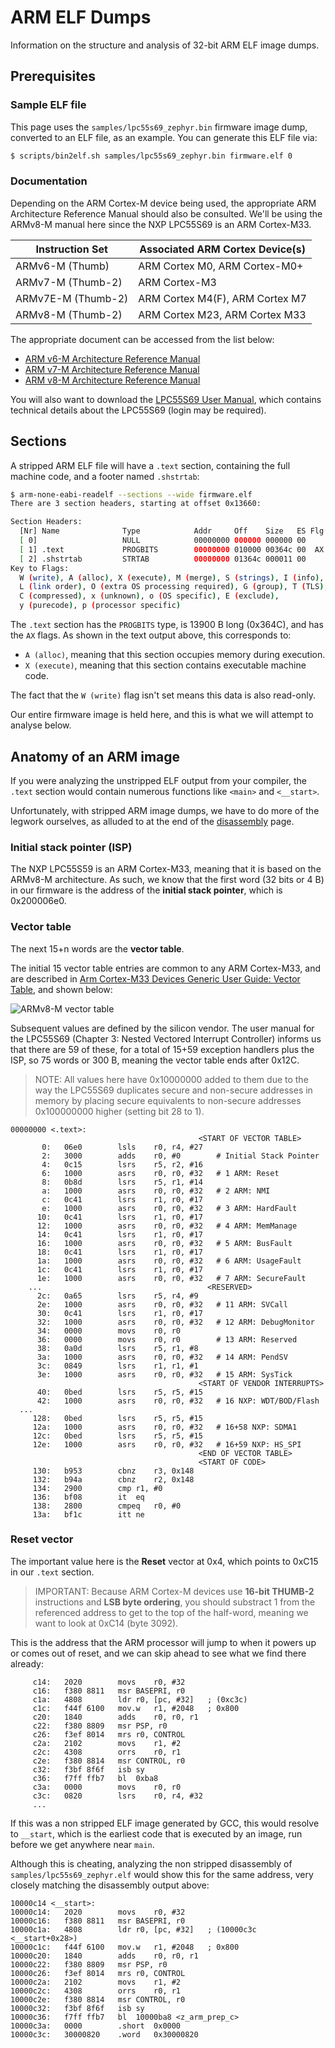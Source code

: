 # ARM ELF Dumps

Information on the structure and analysis of 32-bit ARM ELF image dumps.

## Prerequisites

### Sample ELF file

This page uses the `samples/lpc55s69_zephyr.bin` firmware image dump, converted
to an ELF file, as an example. You can generate this ELF file via:

```bash
$ scripts/bin2elf.sh samples/lpc55s69_zephyr.bin firmware.elf 0
```

### Documentation

Depending on the ARM Cortex-M device being used, the appropriate ARM
Architecture Reference Manual should also be consulted. We'll be using the
ARMv8-M manual here since the NXP LPC55S69 is an ARM Cortex-M33.

| Instruction Set    | Associated ARM Cortex Device(s) |
| ------------------ | ------------------------------- |
| ARMv6-M (Thumb)    | ARM Cortex M0, ARM Cortex-M0+   |
| ARMv7-M (Thumb-2)  | ARM Cortex-M3                   |
| ARMv7E-M (Thumb-2) | ARM Cortex M4(F), ARM Cortex M7 |
| ARMv8-M (Thumb-2)  | ARM Cortex M23, ARM Cortex M33  |

The appropriate document can be accessed from the list below:

- [ARM v6-M Architecture Reference Manual](https://static.docs.arm.com/ddi0419/d/DDI0419D_armv6m_arm.pdf)
- [ARM v7-M Architecture Reference Manual](https://static.docs.arm.com/ddi0403/eb/DDI0403E_B_armv7m_arm.pdf)
- [ARM v8-M Architecture Reference Manual](https://static.docs.arm.com/ddi0553/a/DDI0553A_e_armv8m_arm.pdf)

You will also want to download the [LPC55S69 User Manual](https://www.nxp.com/webapp/Download?colCode=UM11126),
which contains technical details about the LPC55S69 (login may be required).

## Sections

A stripped ARM ELF file will have a `.text` section, containing the full machine
code, and a footer named `.shstrtab`:

```bash
$ arm-none-eabi-readelf --sections --wide firmware.elf
There are 3 section headers, starting at offset 0x13660:

Section Headers:
  [Nr] Name              Type            Addr     Off    Size   ES Flg Lk Inf Al
  [ 0]                   NULL            00000000 000000 000000 00      0   0  0
  [ 1] .text             PROGBITS        00000000 010000 00364c 00  AX  0   0  1
  [ 2] .shstrtab         STRTAB          00000000 01364c 000011 00      0   0  1
Key to Flags:
  W (write), A (alloc), X (execute), M (merge), S (strings), I (info),
  L (link order), O (extra OS processing required), G (group), T (TLS),
  C (compressed), x (unknown), o (OS specific), E (exclude),
  y (purecode), p (processor specific)
```

The `.text` section has the `PROGBITS` type, is 13900 B long (0x364C), and has
the `AX` flags. As shown in the text output above, this corresponds to:

- `A (alloc)`, meaning that this section occupies memory during execution.
- `X (execute)`, meaning that this section contains executable machine code.

The fact that the `W (write)` flag isn't set means this data is also read-only.

Our entire firmware image is held here, and this is what we will attempt to
analyse below.

## Anatomy of an ARM image

If you were analyzing the unstripped ELF output from your compiler, the `.text`
section would contain numerous functions like `<main>` and `<__start>`.

Unfortunately, with stripped ARM image dumps, we have to do more of the legwork
ourselves, as alluded to at the end of the [disassembly](disassembly.md) page.

### Initial stack pointer (ISP)

The NXP LPC55S59 is an ARM Cortex-M33, meaning that it is based on the ARMv8-M
architecture. As such, we know that the first word (32 bits or 4 B) in our
firmware is the address of the **initial stack pointer**, which is 0x200006e0.

### Vector table

The next 15+n words are the **vector table**.

The initial 15 vector table entries are common to any ARM Cortex-M33, and are
described in [Arm Cortex-M33 Devices Generic User Guide: Vector Table](https://developer.arm.com/documentation/100235/0002/the-cortex-m33-processor/exception-model/vector-table), and shown below:

![ARMv8-M vector table](img/armv8m_vectortable.svg "ARMv8-M vector table")

Subsequent values are defined by the silicon vendor. The user manual for the LPC55S69 (Chapter 3:
Nested Vectored Interrupt Controller) informs us that there are 59 of
these, for a total of 15+59 exception handlers plus the ISP, so 75 words or
300 B, meaning the vector table ends after 0x12C.

> NOTE: All values here have 0x10000000 added to them due to the way the
  LPC55S69 duplicates secure and non-secure addresses in memory by placing
  secure equivalents to non-secure addresses 0x100000000 higher (setting
  bit 28 to 1).

```
00000000 <.text>:
                                          <START OF VECTOR TABLE>
       0:	06e0      	lsls	r0, r4, #27
       2:	3000      	adds	r0, #0        # Initial Stack Pointer
       4:	0c15      	lsrs	r5, r2, #16
       6:	1000      	asrs	r0, r0, #32   # 1 ARM: Reset
       8:	0b8d      	lsrs	r5, r1, #14
       a:	1000      	asrs	r0, r0, #32   # 2 ARM: NMI
       c:	0c41      	lsrs	r1, r0, #17
       e:	1000      	asrs	r0, r0, #32   # 3 ARM: HardFault
      10:	0c41      	lsrs	r1, r0, #17
      12:	1000      	asrs	r0, r0, #32   # 4 ARM: MemManage
      14:	0c41      	lsrs	r1, r0, #17
      16:	1000      	asrs	r0, r0, #32   # 5 ARM: BusFault
      18:	0c41      	lsrs	r1, r0, #17
      1a:	1000      	asrs	r0, r0, #32   # 6 ARM: UsageFault
      1c:	0c41      	lsrs	r1, r0, #17
      1e:	1000      	asrs	r0, r0, #32   # 7 ARM: SecureFault
	...                                     <RESERVED>
      2c:	0a65      	lsrs	r5, r4, #9
      2e:	1000      	asrs	r0, r0, #32   # 11 ARM: SVCall
      30:	0c41      	lsrs	r1, r0, #17
      32:	1000      	asrs	r0, r0, #32   # 12 ARM: DebugMonitor
      34:	0000      	movs	r0, r0
      36:	0000      	movs	r0, r0        # 13 ARM: Reserved
      38:	0a0d      	lsrs	r5, r1, #8
      3a:	1000      	asrs	r0, r0, #32   # 14 ARM: PendSV
      3c:	0849      	lsrs	r1, r1, #1
      3e:	1000      	asrs	r0, r0, #32   # 15 ARM: SysTick
                                          <START OF VENDOR INTERRUPTS>
      40:	0bed      	lsrs	r5, r5, #15
      42:	1000      	asrs	r0, r0, #32   # 16 NXP: WDT/BOD/Flash
  ...
     128:	0bed      	lsrs	r5, r5, #15
     12a:	1000      	asrs	r0, r0, #32   # 16+58 NXP: SDMA1
     12c:	0bed      	lsrs	r5, r5, #15
     12e:	1000      	asrs	r0, r0, #32   # 16+59 NXP: HS_SPI
                                          <END OF VECTOR TABLE>
                                          <START OF CODE>
     130:	b953      	cbnz	r3, 0x148
     132:	b94a      	cbnz	r2, 0x148
     134:	2900      	cmp	r1, #0
     136:	bf08      	it	eq
     138:	2800      	cmpeq	r0, #0
     13a:	bf1c      	itt	ne
```

### Reset vector

The important value here is the **Reset** vector at 0x4, which points to 0xC15
in our `.text` section.

> IMPORTANT: Because ARM Cortex-M devices use **16-bit THUMB-2** instructions
  and **LSB byte ordering**, you should substract 1 from the referenced address
  to get to the top of the half-word, meaning we want to look at 0xC14 (byte
  3092).

This is the address that the ARM processor will jump to when it powers up or
comes out of reset, and we can skip ahead to see what we find there already:

```
     c14:	2020      	movs	r0, #32
     c16:	f380 8811 	msr	BASEPRI, r0
     c1a:	4808      	ldr	r0, [pc, #32]	; (0xc3c)
     c1c:	f44f 6100 	mov.w	r1, #2048	; 0x800
     c20:	1840      	adds	r0, r0, r1
     c22:	f380 8809 	msr	PSP, r0
     c26:	f3ef 8014 	mrs	r0, CONTROL
     c2a:	2102      	movs	r1, #2
     c2c:	4308      	orrs	r0, r1
     c2e:	f380 8814 	msr	CONTROL, r0
     c32:	f3bf 8f6f 	isb	sy
     c36:	f7ff ffb7 	bl	0xba8
     c3a:	0000      	movs	r0, r0
     c3c:	0820      	lsrs	r0, r4, #32
     ...
```

If this was a non stripped ELF image generated by GCC, this would resolve to
`__start`, which is the earliest code that is executed by an image, run before
we get anywhere near `main`.

Although this is cheating, analyzing the non stripped disassembly of
`samples/lpc55s69_zephyr.elf` would show this for the same address, very
closely matching the disassembly output above:

```
10000c14 <__start>:
10000c14:	2020      	movs	r0, #32
10000c16:	f380 8811 	msr	BASEPRI, r0
10000c1a:	4808      	ldr	r0, [pc, #32]	; (10000c3c <__start+0x28>)
10000c1c:	f44f 6100 	mov.w	r1, #2048	; 0x800
10000c20:	1840      	adds	r0, r0, r1
10000c22:	f380 8809 	msr	PSP, r0
10000c26:	f3ef 8014 	mrs	r0, CONTROL
10000c2a:	2102      	movs	r1, #2
10000c2c:	4308      	orrs	r0, r1
10000c2e:	f380 8814 	msr	CONTROL, r0
10000c32:	f3bf 8f6f 	isb	sy
10000c36:	f7ff ffb7 	bl	10000ba8 <z_arm_prep_c>
10000c3a:	0000      	.short	0x0000
10000c3c:	30000820 	.word	0x30000820
```
